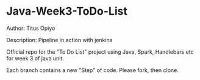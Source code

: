 # Java-Week3-ToDo-List

Author: Titus Opiyo

Description: Pipeline in action with jenkins

Official repo for the "To Do List" project using Java, Spark, Handlebars etc for week 3 of java unit.

Each branch contains a new "Step" of code. Please fork, then clone.